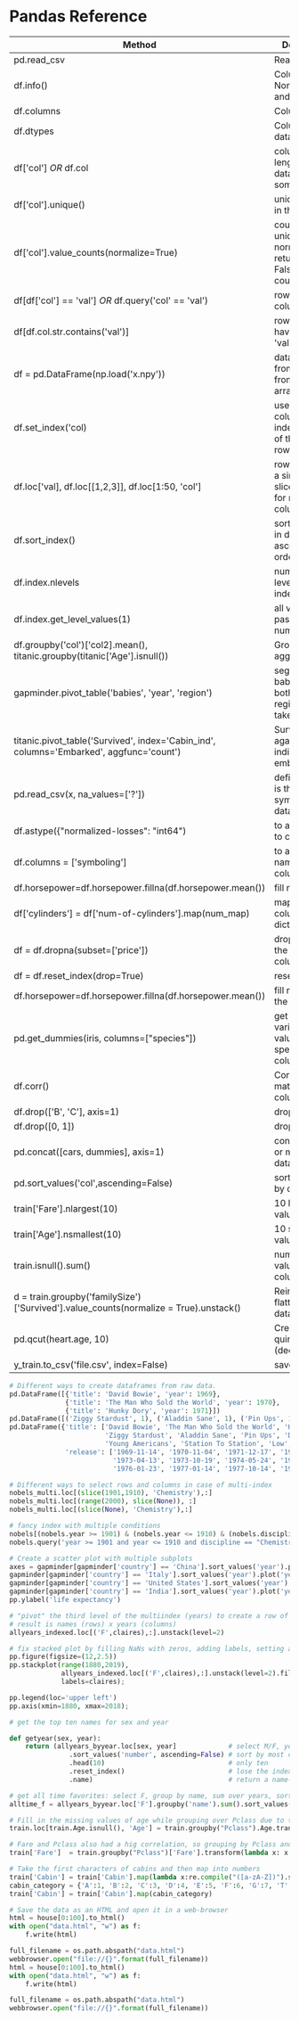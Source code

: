 # Pandas Reference

| Method                                                                                  | Description                                                                 |
| --------------------------------------------------------------------------------------- | --------------------------------------------------------------------------- |
| pd.read_csv                                                                             | Read a CSV file                                                             |
| df.info()                                                                               | Column names, Non-null count and data-types                                 |
| df.columns                                                                              | Column names                                                                |
| df.dtypes                                                                               | Columns datatypes                                                           |
| df['col'] *OR* df.col                                                                   | column name, length, datatype and some data                                 |
| df['col'].unique()                                                                      | unique values in the column                                                 |
| df['col'].value_counts(normalize=True)                                                  | counts by unique values, normalize=True returns ratios False returns counts |
| df[df['col'] == 'val'] *OR* df.query('col' == 'val')                                    | rows filtered by column = value                                             |
| df[df.col.str.contains('val')]                                                          | rows with col having the str 'val'                                          |
| df = pd.DataFrame(np.load('x.npy'))                                                     | data frame from npy file or from a numpy array                              |
| df.set_index('col)                                                                      | use selected columns as index instead of the default row numbers            |
| df.loc['val], df.loc[[1,2,3]], df.loc[1:50, 'col']                                      | rows based on a single, list or slice or labels for rows and/or columns     |
| df.sort_index()                                                                         | sort the index in default ascending order                                   |
| df.index.nlevels                                                                        | number of levels in the index                                               |
| df.index.get_level_values(1)                                                            | all values in the passed level number                                       |
| df.groupby('col')['col2].mean(), titanic.groupby(titanic['Age'].isnull())               | Group by and aggregate                                                      |
| gapminder.pivot_table('babies', 'year', 'region')                                       | segment babies data by both year and region, then take mean                 |
| titanic.pivot_table('Survived', index='Cabin_ind', columns='Embarked', aggfunc='count') | Survival count against cabin indicator and embarked                         |
| pd.read_csv(x, na_values=['?'])                                                         | defines that '?' is the nan symbol in the dataset                           |
| df.astype({"normalized-losses": "int64")                                                | to assign types to columns                                                  |
| df.columns = ['symboling']                                                              | to assign names to columns                                                  |
| df.horsepower=df.horsepower.fillna(df.horsepower.mean())                                | fill nan values                                                             |
| df['cylinders'] = df['num-of-cylinders'].map(num_map)                                   | map values in a column using dictionary                                     |
| df = df.dropna(subset=['price'])                                                        | drop nans for the specified columns                                         |
| df = df.reset_index(drop=True)                                                          | reset index                                                                 |
| df.horsepower=df.horsepower.fillna(df.horsepower.mean())                                | fill nans with the mean                                                     |
| pd.get_dummies(iris, columns=["species"])                                               | get dummy variables with values for the specified column                    |
| df.corr()                                                                               | Correlation matrix for all columns                                          |
| df.drop(['B', 'C'], axis=1)                                                             | drop a column                                                               |
| df.drop([0, 1])                                                                         | drop by index                                                               |
| pd.concat([cars, dummies], axis=1)                                                      | concatenate 2 or more dataframes                                            |
| pd.sort_values('col',ascending=False)                                                   | sort dataframe by column                                                    |
| train['Fare'].nlargest(10)                                                              | 10 largest values of fare                                                   |
| train['Age'].nsmallest(10)                                                              | 10 smallest values of age.                                                  |
| train.isnull().sum()                                                                    | number of null values in every column                                       |
| d = train.groupby('familySize')['Survived'].value_counts(normalize = True).unstack()    | Reindex and flatten the dataframe                                           |
| pd.qcut(heart.age, 10)                                                                  | Create 10 quintiles (deciles)                                               |
| y_train.to_csv('file.csv', index=False)                                                 | save as a csv                                                               |

```python
# Different ways to create dataframes from raw data.
pd.DataFrame([{'title': 'David Bowie', 'year': 1969},
              {'title': 'The Man Who Sold the World', 'year': 1970},
              {'title': 'Hunky Dory', 'year': 1971}])
pd.DataFrame([('Ziggy Stardust', 1), ('Aladdin Sane', 1), ('Pin Ups', 1)], columns=['title','toprank'])
pd.DataFrame({'title': ['David Bowie', 'The Man Who Sold the World', 'Hunky Dory',
                        'Ziggy Stardust', 'Aladdin Sane', 'Pin Ups', 'Diamond Dogs',
                        'Young Americans', 'Station To Station', 'Low', 'Heroes', 'Lodger'],
              'release': ['1969-11-14', '1970-11-04', '1971-12-17', '1972-06-16',
                          '1973-04-13', '1973-10-19', '1974-05-24', '1975-03-07',
                          '1976-01-23', '1977-01-14', '1977-10-14', '1979-05-18']})
```

```python
# Different ways to select rows and columns in case of multi-index
nobels_multi.loc[(slice(1901,1910), 'Chemistry'),:]
nobels_multi.loc[(range(2000), slice(None)), :]
nobels_multi.loc[(slice(None), 'Chemistry'),:]
```

```python
# fancy index with multiple conditions
nobels[(nobels.year >= 1901) & (nobels.year <= 1910) & (nobels.discipline == 'Chemistry')]
nobels.query('year >= 1901 and year <= 1910 and discipline == "Chemistry"')
```

```python
# Create a scatter plot with multiple subplots
axes = gapminder[gapminder['country'] == 'China'].sort_values('year').plot('year', 'life_expectancy', label='China')
gapminder[gapminder['country'] == 'Italy'].sort_values('year').plot('year', 'life_expectancy', label='Italy', ax=axes)
gapminder[gapminder['country'] == 'United States'].sort_values('year').plot('year', 'life_expectancy', label='USA', ax=axes)
gapminder[gapminder['country'] == 'India'].sort_values('year').plot('year', 'life_expectancy', label='India', ax=axes)
pp.ylabel('life expectancy')
```

```python
# "pivot" the third level of the multiindex (years) to create a row of columns;
# result is names (rows) x years (columns)
allyears_indexed.loc[('F',claires),:].unstack(level=2)

# fix stacked plot by filling NaNs with zeros, adding labels, setting axis range
pp.figure(figsize=(12,2.5))
pp.stackplot(range(1880,2019),
             allyears_indexed.loc[('F',claires),:].unstack(level=2).fillna(0),
             labels=claires);

pp.legend(loc='upper left')
pp.axis(xmin=1880, xmax=2018);
```

```python
# get the top ten names for sex and year

def getyear(sex, year):
    return (allyears_byyear.loc[sex, year]             # select M/F, year
               .sort_values('number', ascending=False) # sort by most common
               .head(10)                               # only ten
               .reset_index()                          # lose the index
               .name)                                  # return a name-only Series
```

```python
# get all time favorites: select F, group by name, sum over years, sort, cap 
alltime_f = allyears_byyear.loc['F'].groupby('name').sum().sort_values('number', ascending=False).head(10)
```

```python
# Fill in the missing values of age while grouping over Pclass due to the big correlation value between the 2
train.loc[train.Age.isnull(), 'Age'] = train.groupby("Pclass").Age.transform('median')
```

```python
# Fare and Pclass also had a hig correlation, so grouping by Pclass and filling null values
train['Fare']  = train.groupby("Pclass")['Fare'].transform(lambda x: x.fillna(x.median()))
```

```python
# Take the first characters of cabins and then map into numbers
train['Cabin'] = train['Cabin'].map(lambda x:re.compile("([a-zA-Z])").search(x).group())
cabin_category = {'A':1, 'B':2, 'C':3, 'D':4, 'E':5, 'F':6, 'G':7, 'T':8, 'U':9}
train['Cabin'] = train['Cabin'].map(cabin_category)
```

```python
# Save the data as an HTML and open it in a web-browser
html = house[0:100].to_html()
with open("data.html", "w") as f:
    f.write(html)

full_filename = os.path.abspath("data.html")
webbrowser.open("file://{}".format(full_filename))
html = house[0:100].to_html()
with open("data.html", "w") as f:
    f.write(html)

full_filename = os.path.abspath("data.html")
webbrowser.open("file://{}".format(full_filename))
```
